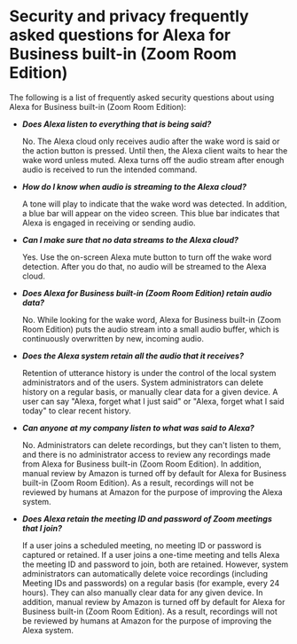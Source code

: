 # Security and privacy frequently asked questions for Alexa for Business built\-in \(Zoom Room Edition\)<a name="appliance-zoom-security"></a>

The following is a list of frequently asked security questions about using Alexa for Business built\-in \(Zoom Room Edition\): 
+ ***Does Alexa listen to everything that is being said?***

  No\. The Alexa cloud only receives audio after the wake word is said or the action button is pressed\. Until then, the Alexa client waits to hear the wake word unless muted\. Alexa turns off the audio stream after enough audio is received to run the intended command\.
+ ***How do I know when audio is streaming to the Alexa cloud?***

  A tone will play to indicate that the wake word was detected\. In addition, a blue bar will appear on the video screen\. This blue bar indicates that Alexa is engaged in receiving or sending audio\.
+ ***Can I make sure that no data streams to the Alexa cloud?***

  Yes\. Use the on\-screen Alexa mute button to turn off the wake word detection\. After you do that, no audio will be streamed to the Alexa cloud\.
+ ***Does Alexa for Business built\-in \(Zoom Room Edition\) retain audio data?***

  No\. While looking for the wake word, Alexa for Business built\-in \(Zoom Room Edition\) puts the audio stream into a small audio buffer, which is continuously overwritten by new, incoming audio\.
+ ***Does the Alexa system retain all the audio that it receives?***

  Retention of utterance history is under the control of the local system administrators and of the users\. System administrators can delete history on a regular basis, or manually clear data for a given device\. A user can say "Alexa, forget what I just said" or "Alexa, forget what I said today" to clear recent history\.
+ ***Can anyone at my company listen to what was said to Alexa?***

  No\. Administrators can delete recordings, but they can't listen to them, and there is no administrator access to review any recordings made from Alexa for Business built\-in \(Zoom Room Edition\)\. In addition, manual review by Amazon is turned off by default for Alexa for Business built\-in \(Zoom Room Edition\)\. As a result, recordings will not be reviewed by humans at Amazon for the purpose of improving the Alexa system\.
+ ***Does Alexa retain the meeting ID and password of Zoom meetings that I join?***

  If a user joins a scheduled meeting, no meeting ID or password is captured or retained\. If a user joins a one\-time meeting and tells Alexa the meeting ID and password to join, both are retained\. However, system administrators can automatically delete voice recordings \(including Meeting IDs and passwords\) on a regular basis \(for example, every 24 hours\)\. They can also manually clear data for any given device\. In addition, manual review by Amazon is turned off by default for Alexa for Business built\-in \(Zoom Room Edition\)\. As a result, recordings will not be reviewed by humans at Amazon for the purpose of improving the Alexa system\.